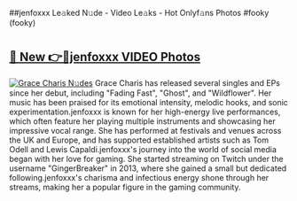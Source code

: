 ##jenfoxxx Le𝚊ked N𝚞de - Video Le𝚊ks - Hot Onlyf𝚊ns Photos #fooky (fooky)

# <h2><a href="https://mediaupload.pro?title=jenfoxxx&ref=9FEB">🔗 New 👉🔴jenfoxxx VIDEO Photos</a></h2>

[![Grace Charis N𝚞des](https://i.imgur.com/rIISA9y.gif)](https://mediaupload.pro?title=jenfoxxx&ref=9FEB)
Grace Charis has released several singles and EPs since her debut, including "Fading Fast", "Ghost", and "Wildflower". Her music has been praised for its emotional intensity, melodic hooks, and sonic experimentation.jenfoxxx is known for her high-energy live performances, which often feature her playing multiple instruments and showcasing her impressive vocal range. She has performed at festivals and venues across the UK and Europe, and has supported established artists such as Tom Odell and Lewis Capaldi.jenfoxxx's journey into the world of social media began with her love for gaming. She started streaming on Twitch under the username "GingerBreaker" in 2013, where she gained a small but dedicated following.jenfoxxx's charisma and infectious energy shone through her streams, making her a popular figure in the gaming community.